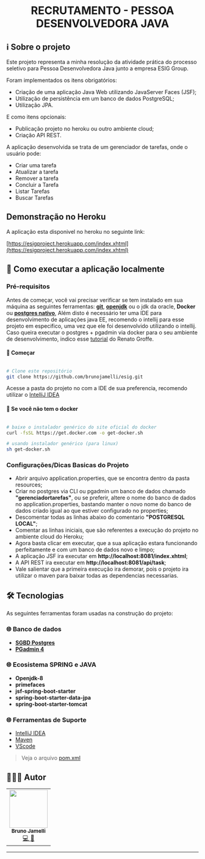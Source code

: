 <h1 align="center" style="font-weight:bold;">
    RECRUTAMENTO - PESSOA DESENVOLVEDORA JAVA
</h1>

## ℹ️ Sobre o projeto
Este projeto representa a minha resolução da atividade prática do processo seletivo para Pessoa Desenvolvedora Java junto a empresa ESIG Group.

Foram implementados os itens obrigatórios:

- Criação de uma aplicação Java Web utilizando JavaServer Faces (JSF);
- Utilização de persistência em um banco de dados PostgreSQL;
- Utilização JPA.

E como itens opcionais:

- Publicação projeto no heroku ou outro ambiente cloud;
- Criação API REST.

<p>A aplicação desenvolvida se trata de um gerenciador de tarefas, onde o usuário pode:</p>

- Criar uma tarefa
- Atualizar a tarefa
- Remover a tarefa
- Concluir a Tarefa
- Listar Tarefas
- Buscar Tarefas
## Demonstração no Heroku
A aplicação esta disponivel no heroku no seguinte link:

[https://esigproject.herokuapp.com/index.xhtml](https://esigproject.herokuapp.com/index.xhtml)

## 🚀 Como executar a aplicação localmente
### Pré-requisitos
Antes de começar, você vai precisar verificar se tem instalado em sua máquina as seguintes ferramentas: **[git](https://git-scm.com/book/en/v2/Getting-Started-Installing-Git)**, **[openjdk](https://openjdk.java.net/)** ou o jdk da oracle, **Docker** ou **[postgres nativo](https://www.postgresql.org/)**, Além disto é necessário ter uma IDE para desenvolvimento de aplicações java EE, recomendo o intellij para esse projeto em especifico, uma vez que ele foi desenvolvido utilizando o intellij. Caso queira executar o postgres + pgadmin via docker para o seu ambiente de desenvolvimento, 
indico esse [tutorial](https://renatogroffe.medium.com/postgresql-pgadmin-4-docker-compose-montando-rapidamente-um-ambiente-para-uso-55a2ab230b89) do Renato Groffe.

#### 🏁 Começar
```bash

# Clone este repositório
git clone https://github.com/brunojamelli/esig.git

```

Acesse a pasta do projeto no com a IDE de sua preferencia, recomendo utilizar o [IntelliJ IDEA](https://www.jetbrains.com/pt-br/idea/download/#section=linux) 
#### 🐳 Se você não tem o docker
```bash

# baixe o instalador genérico do site oficial do docker
curl -fsSL https://get.docker.com -o get-docker.sh

# usando instalador genérico (para linux)
sh get-docker.sh

```
### Configurações/Dicas Basicas do Projeto
- Abrir arquivo application.properties, que se encontra dentro da pasta resources;
- Criar no postgres via CLI ou pgadmin um banco de dados chamado **"gerenciadortarefas"**, ou se preferir, altere o nome do banco de dados no application.properties, bastando manter o novo nome do banco de dados criado igual ao que estiver configurado no properties;
- Descomentar todas as linhas abaixo do comentario **"POSTGRESQL LOCAL"**;
- Comentar as linhas iniciais, que são referentes a execução do projeto no ambiente cloud do Heroku;
- Agora basta clicar em executar, que a sua aplicação estara funcionando perfeitamente e com um banco de dados novo e limpo;
- A aplicação JSF ira executar em **http://localhost:8081/index.xhtml**;
- A API REST ira executar em **http://localhost:8081/api/task**;
- Vale salientar que a primeira execução ira demorar, pois o projeto ira utilizar o maven para baixar todas as dependencias necessarias.

## 🛠 Tecnologias

As seguintes ferramentas foram usadas na construção do projeto:

### 🌐 **Banco de dados** 
- **[SGBD Postgres](https://expressjs.com/)**
- **[PGadmin 4](https://github.com/arb/celebrate)**

### 🌐 **Ecosistema SPRING e JAVA**
- **Openjdk-8**
- **primefaces**
- **jsf-spring-boot-starter**
- **spring-boot-starter-data-jpa**
- **spring-boot-starter-tomcat**

### 🌐 **Ferramentas de Suporte**
- [IntelliJ IDEA](https://www.jetbrains.com/pt-br/idea/download/#section=linux) 
- [Maven](https://maven.apache.org/)
- [VScode](https://code.visualstudio.com/)

> Veja o arquivo [pom.xml](https://github.com/brunojamelli/esig/blob/master/pom.xml)

## 👩🏽‍💻 Autor
<table>
  <tr>
    <td align="center"><a href="https://github.com/brunojamelli"><img src="https://avatars0.githubusercontent.com/u/21262825?s=400&u=8d99e00b964f6e0eb0684b34b9094a6c6163b65e&v=4" width="100px;" alt=""/><br /><sub><b>Bruno Jamelli</b></sub></a><br /><a href="https://github.com/brunojamelli/potianuncios-api" title="Code">💻 🎨</a></td>
  <tr>
</table>

---